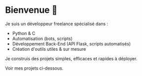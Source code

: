 # Bienvenue 👋

Je suis un développeur freelance spécialisé dans :

- Python & C
- Automatisation (bots, scripts)
- Développement Back-End (API Flask, scripts automatisés)
- Création d'outils utiles & sur mesure

 Je construis des projets simples, efficaces et rapides à déployer.

 Voir mes projets ci-dessous.
